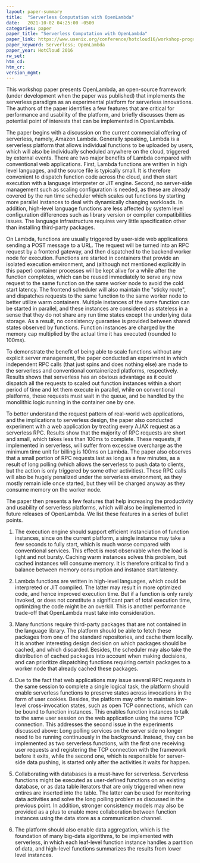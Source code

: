 ```yaml
---
layout: paper-summary
title:  "Serverless Computation with OpenLambda"
date:   2021-10-02 04:25:00 -0500
categories: paper
paper_title: "Serverless Computation with OpenLambda"
paper_link: https://www.usenix.org/conference/hotcloud16/workshop-program/presentation/hendrickson
paper_keyword: Serverless; OpenLambda
paper_year: HotCloud 2016
rw_set:
htm_cd:
htm_cr:
version_mgmt:
---
```


This workshop paper presents OpenLambda, an open-source framework (under development when the paper was published) 
that implements the serverless paradigm as an experimental platform for serverless innovations.
The authors of the paper identifies a few features that are critical for performance and usability of the platform, 
and briefly discusses them as potential point of interests that can be implemented in OpenLambda.

The paper begins with a discussion on the current commercial offering of serverless, namely, Amazon Lambda.
Generally speaking, Lambda is a serverless platform that allows individual functions to be uploaded by users, which
will also be individually scheduled anywhere on the cloud, triggered by external events. 
There are two major benefits of Lambda compared with conventional web applications. First, Lambda functions are 
written in high level languages, and the source file is typically small. It is therefore convenient to 
dispatch function code across the cloud, and then start execution with a language interpreter or JIT engine.
Second, no server-side management such as scaling configuration is needed, as these are already covered by the run 
time scheduler which scales out functions by starting more parallel instances to deal with dynamically changing 
workloads. In addition, high-level language functions are less affected by system level configuration differences 
such as library version or compiler compatibilities issues. The language infrastructure requires very little 
specification other than installing third-party packages. 

On Lambda, functions are usually triggered by user-side web applications sending a POST message to a URL.
The request will be turned into an RPC request by a frontend gateway, and then dispatched to the backend worker
node for execution. Functions are started in containers that provide an isolated execution environment, and 
(although not mentioned explicitly in this paper) container processes will be kept alive for a while after the function
completes, which can be reused immediately to serve any new request to the same function on the same worker node 
to avoid the cold start latency. 
The frontend scheduler will also maintain the "sticky route", and dispatches requests to the same function to the 
same worker node to better utilize warm containers.
Multiple instances of the same function can be started in parallel, and these instances are considered as stateless
in a sense that they do not share any run time states except the underlying data storage.
As a result, no consistency guarantee is provided between shared states observed by functions.
Function instances are charged by the memory cap multiplied by the actual time it has executed (rounded 
to 100ms).

To demonstrate the benefit of being able to scale functions without any explicit server management, the paper 
conducted an experiment in which independent RPC calls (that just spins and does nothing else) are made to the 
serverless and conventional containerized platforms, respectively. Results shows that serverless has an obvious
advantage as it could dispatch all the requests to scaled out function instances within a short period of time
and let them execute in parallel, while on conventional platforms, these requests must wait in the queue, and be
handled by the monolithic logic running in the container one by one.

To better understand the request pattern of real-world web applications, and the implications to serverless design, 
the paper also conducted experiment with a web application by treating every AJAX request as a serverless RPC.
Results show that the majority of RPC requests are short and small, which takes less than 100ms to complete.
These requests, if implemented in serverless, will suffer from excessive overcharge as the minimum time unit for 
billing is 100ms on Lambda.
The paper also observes that a small portion of RPC requests last as long as a few minutes, as a result of 
long polling (which allows the serverless to push data to clients, but the action is only triggered by some
other activities).
These RPC calls will also be hugely penalized under the serverless environment, as they mostly remain idle once
started, but they will be charged anyway as they consume memory on the worker node.

The paper then presents a few features that help increasing the productivity and usability of serverless platforms,
which will also be implemented in future releases of OpenLambda. We list these features in a series of bullet points.

1. The execution engine should support efficient instanciation of function instances, since on the current platform, 
   a single instance may take a few seconds to fully start, which is much worse compared with conventional services.
   This effect is most observable when the load is light and not bursty. 
   Caching warm instances solves this problem, but cached instances will consume memory. It is therefore critical
   to find a balance between memory consumption and instance start latency.

2. Lambda functions are written in high-level languages, which could be interpreted or JIT compiled. The latter may
   result in more optimized code, and hence improved execution time. But if a function is only rarely invoked, or
   does not constitute a significant part of total execution time, optimizing the code might be an overkill.
   This is another performance trade-off that OpenLambda must take into consideration.

3. Many functions require third-party packages that are not contained in the language library. The platform should 
   be able to fetch these packages from one of the standard repositories, and cache them locally.
   It is another interesting design decision on which packages should be cached, and which discarded.
   Besides, the scheduler may also take the distribution of cached packages into account when making decisions,
   and can prioritize dispatching functions requiring certain packages to a worker node that already cached these 
   packages.

4. Due to the fact that web applications may issue several RPC requests in the same session to complete a single logical
   task, the platform should enable serverless functions to preserve states across invocations in the form of user 
   cookies.
   Besides, the platform may offer to maintain low-level cross-invocation states, such as open TCP connections, 
   which can be bound to function instances. This enables function instances to talk to the same user session on 
   the web application using the same TCP connection.
   This addresses the second issue in the experiments discussed above: Long polling services on the server side no 
   longer need to be running continuously in the background. Instead, they can be implemented as two serverless 
   functions, with the first one receiving user requests and registering the TCP connection with the framework 
   before it exits, while the second one, which is responsible for server-side data pushing, is started only after 
   the activities it waits for happen.

5. Collaborating with databases is a must-have for serverless. Serverless functions might be executed as user-defined
   functions on an existing database, or as data table iterators that are only triggered when new entires are inserted
   into the table. The latter can be used for monitoring data activities and solve the long polling problem as discussed
   in the previous point.
   In addition, stronger consistency models may also be provided as a plus to enable more collaboration between
   function instances using the data store as a communication channel.

6. The platform should also enable data aggregation, which is the foundation of many big-data algorithms, to be 
   implemented with serverless, in which each leaf-level function instance handles a partition of data,
   and high-level functions summarizes the results from lower level instances. 
   